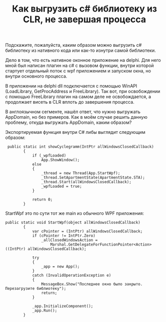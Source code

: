 ﻿---
title: "Как выгрузить c# библиотеку из CLR, не завершая процесса"
se.owner.user_id: 317677
se.owner.display_name: "Egorosh"
se.owner.link: "https://ru.stackoverflow.com/users/317677/egorosh"
se.link: "https://ru.stackoverflow.com/questions/965328/%d0%9a%d0%b0%d0%ba-%d0%b2%d1%8b%d0%b3%d1%80%d1%83%d0%b7%d0%b8%d1%82%d1%8c-c-%d0%b1%d0%b8%d0%b1%d0%bb%d0%b8%d0%be%d1%82%d0%b5%d0%ba%d1%83-%d0%b8%d0%b7-clr-%d0%bd%d0%b5-%d0%b7%d0%b0%d0%b2%d0%b5%d1%80%d1%88%d0%b0%d1%8f-%d0%bf%d1%80%d0%be%d1%86%d0%b5%d1%81%d1%81%d0%b0"
se.question_id: 965328
se.post_type: question
se.score: 2
---
<p>Подскажите, пожалуйста, каким образом можно выгрузить с# библиотеку из нативного кода или как-то изнутри самой библиотеки.</p>

<p>Дело в том, что есть нативное оконное приложение на delphi. Для него мной был написан плагин на с# с вызовом функции, внутри которой стартует отдельный поток с wpf приложением и запуском окна, но внутри основного процесса. </p>

<p>В приложении на delphi dll подключается с помощью WinAPI (LoadLibrary, GetProcAddress и FreeLibrary). Так вот, при освобождении с помощью FreeLibrary плагин на самом деле не освобождается, а продолжает висеть в CLR вплоть до завершения процесса. </p>

<p>В англоязычном сегменте, нашёл ответ, что нужно выгружать AppDomain, но без примеров. Как в моём случае решить данную проблему, откуда выгружать AppDomain, каким образом?</p>

<p>Экспортируемая функция внутри C# либы выглядит следующим образом:</p>

<pre class="lang-cs prettyprint-override"><code> public static int showCyclegramm(IntPtr allWindowsClosedCallback)
        {
            if (_wpfLoaded)
                App.ShowWindow();
            else
            {
                _thread = new Thread(App.StartWpf);
                _thread.SetApartmentState(ApartmentState.STA);
                _thread.Start(allWindowsClosedCallback);
                _wpfLoaded = true;
            }

            return 0;
        }
</code></pre>

<p>StartWpf это по сути тот же main из обычного WPF приложения:</p>

<pre class="lang-cs prettyprint-override"><code>public static void StartWpf(object allWindowsClosedCallback)
        {
            var cPointer = (IntPtr) allWindowsClosedCallback;
            if (cPointer != IntPtr.Zero)
                _allClosedWindowsAction =
                    Marshal.GetDelegateForFunctionPointer&lt;Action&gt;((IntPtr) allWindowsClosedCallback);

            try
            {
                _app = new App();
            }
            catch (InvalidOperationException e)
            {
                MessageBox.Show("Последнее окно было закрыто. Перезагрузите библиотеку");
                return;
            }

            _app.InitializeComponent();
            _app.Run();
        }
</code></pre>
